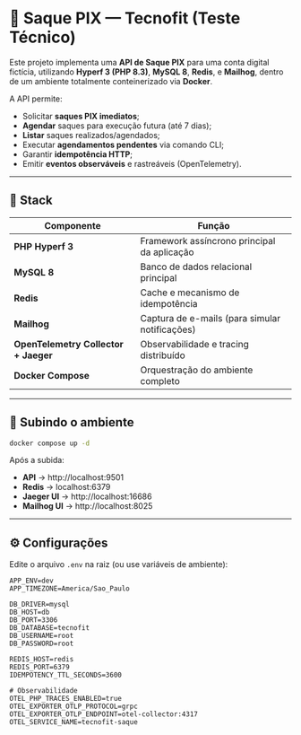 # 💸 Saque PIX — Tecnofit (Teste Técnico)

Este projeto implementa uma **API de Saque PIX** para uma conta digital fictícia, utilizando **Hyperf 3 (PHP 8.3)**, **MySQL 8**, **Redis**, e **Mailhog**, dentro de um ambiente totalmente conteinerizado via **Docker**.

A API permite:
- Solicitar **saques PIX imediatos**;
- **Agendar** saques para execução futura (até 7 dias);
- **Listar** saques realizados/agendados;
- Executar **agendamentos pendentes** via comando CLI;
- Garantir **idempotência HTTP**;
- Emitir **eventos observáveis** e rastreáveis (OpenTelemetry).

---

## 🧱 Stack

| Componente | Função |
|-------------|--------|
| **PHP Hyperf 3** | Framework assíncrono principal da aplicação |
| **MySQL 8** | Banco de dados relacional principal |
| **Redis** | Cache e mecanismo de idempotência |
| **Mailhog** | Captura de e-mails (para simular notificações) |
| **OpenTelemetry Collector + Jaeger** | Observabilidade e tracing distribuído |
| **Docker Compose** | Orquestração do ambiente completo |

---

## 🚀 Subindo o ambiente

```bash
docker compose up -d
```

Após a subida:
- **API** → http://localhost:9501
- **Redis** → localhost:6379
- **Jaeger UI** → http://localhost:16686
- **Mailhog UI** → http://localhost:8025

---

## ⚙️ Configurações

Edite o arquivo `.env` na raiz (ou use variáveis de ambiente):

```env
APP_ENV=dev
APP_TIMEZONE=America/Sao_Paulo

DB_DRIVER=mysql
DB_HOST=db
DB_PORT=3306
DB_DATABASE=tecnofit
DB_USERNAME=root
DB_PASSWORD=root

REDIS_HOST=redis
REDIS_PORT=6379
IDEMPOTENCY_TTL_SECONDS=3600

# Observabilidade
OTEL_PHP_TRACES_ENABLED=true
OTEL_EXPORTER_OTLP_PROTOCOL=grpc
OTEL_EXPORTER_OTLP_ENDPOINT=otel-collector:4317
OTEL_SERVICE_NAME=tecnofit-saque
```

